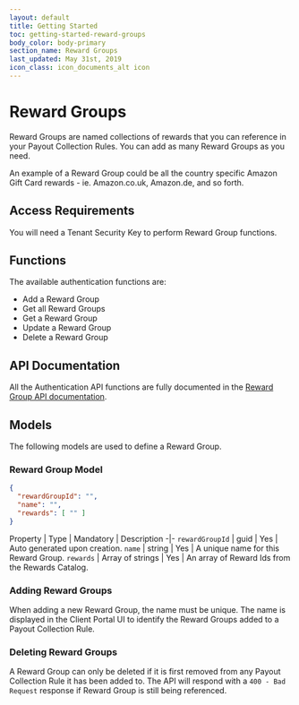 ```yaml
---
layout: default
title: Getting Started
toc: getting-started-reward-groups
body_color: body-primary
section_name: Reward Groups
last_updated: May 31st, 2019
icon_class: icon_documents_alt icon
---
```

# Reward Groups
Reward Groups are named collections of rewards that you can reference in your Payout Collection Rules. You can add as many Reward Groups as you need.

An example of a Reward Group could be all the country specific Amazon Gift Card rewards - ie. Amazon.co.uk, Amazon.de, and so forth.

## Access Requirements
You will need a Tenant Security Key to perform Reward Group functions.

## Functions
The available authentication functions are:

- Add a Reward Group
- Get all Reward Groups
- Get a Reward Group
- Update a Reward Group
- Delete a Reward Group

## API Documentation
All the Authentication API functions are fully documented in the [Reward Group API documentation](https://api-docs.imbursepayments.com/?version=latest#f6bf99b9-ca03-47b5-a667-8e1a5a625b0e).

## Models
The following models are used to define a Reward Group.

### Reward Group Model
```json
{
  "rewardGroupId": "",
  "name": "",
  "rewards": [ "" ]
}

```

Property | Type | Mandatory | Description
-|-
`rewardGroupId` | guid | Yes | Auto generated upon creation.
`name` | string | Yes | A unique name for this Reward Group.
`rewards` | Array of strings | Yes | An array of Reward Ids from the Rewards Catalog.

### Adding Reward Groups
When adding a new Reward Group, the name must be unique. The name is displayed in the Client Portal UI to identify the Reward Groups added to a Payout Collection Rule.

### Deleting Reward Groups
A Reward Group can only be deleted if it is first removed from any Payout Collection Rule it has been added to. The API will respond with a `400 - Bad Request` response if Reward Group is still being referenced.

